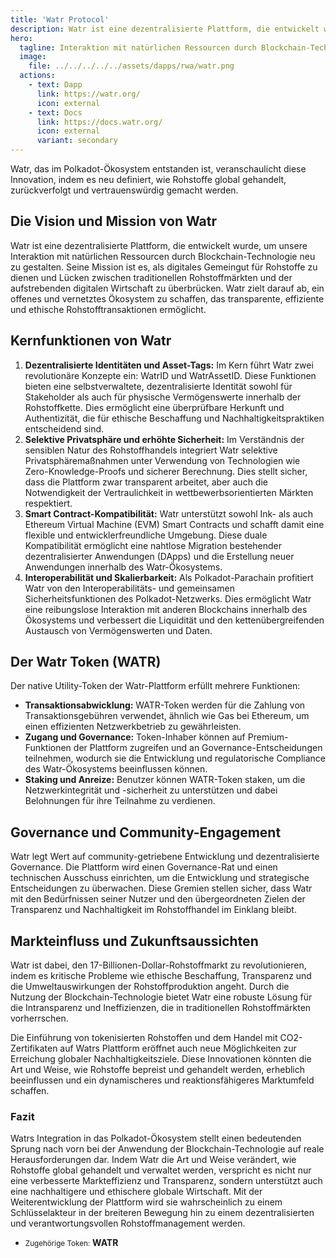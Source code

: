 ```yaml
---
title: 'Watr Protocol'
description: Watr ist eine dezentralisierte Plattform, die entwickelt wurde, um unsere Interaktion mit natürlichen Ressourcen durch Blockchain-Technologie neu zu gestalten.
hero:
  tagline: Interaktion mit natürlichen Ressourcen durch Blockchain-Technologie.
  image: 
    file: ../../../../../assets/dapps/rwa/watr.png
  actions:
    - text: Dapp
      link: https://watr.org/
      icon: external
    - text: Docs
      link: https://docs.watr.org/
      icon: external
      variant: secondary
---
```


Watr, das im Polkadot-Ökosystem entstanden ist, veranschaulicht diese Innovation, indem es neu definiert, wie Rohstoffe global gehandelt, zurückverfolgt und vertrauenswürdig gemacht werden.

## Die Vision und Mission von Watr
Watr ist eine dezentralisierte Plattform, die entwickelt wurde, um unsere Interaktion mit natürlichen Ressourcen durch Blockchain-Technologie neu zu gestalten. Seine Mission ist es, als digitales Gemeingut für Rohstoffe zu dienen und Lücken zwischen traditionellen Rohstoffmärkten und der aufstrebenden digitalen Wirtschaft zu überbrücken. Watr zielt darauf ab, ein offenes und vernetztes Ökosystem zu schaffen, das transparente, effiziente und ethische Rohstofftransaktionen ermöglicht.

## Kernfunktionen von Watr
1. **Dezentralisierte Identitäten und Asset-Tags:** Im Kern führt Watr zwei revolutionäre Konzepte ein: WatrID und WatrAssetID. Diese Funktionen bieten eine selbstverwaltete, dezentralisierte Identität sowohl für Stakeholder als auch für physische Vermögenswerte innerhalb der Rohstoffkette. Dies ermöglicht eine überprüfbare Herkunft und Authentizität, die für ethische Beschaffung und Nachhaltigkeitspraktiken entscheidend sind.
2. **Selektive Privatsphäre und erhöhte Sicherheit:** Im Verständnis der sensiblen Natur des Rohstoffhandels integriert Watr selektive Privatsphäremaßnahmen unter Verwendung von Technologien wie Zero-Knowledge-Proofs und sicherer Berechnung. Dies stellt sicher, dass die Plattform zwar transparent arbeitet, aber auch die Notwendigkeit der Vertraulichkeit in wettbewerbsorientierten Märkten respektiert.
3. **Smart Contract-Kompatibilität:** Watr unterstützt sowohl Ink- als auch Ethereum Virtual Machine (EVM) Smart Contracts und schafft damit eine flexible und entwicklerfreundliche Umgebung. Diese duale Kompatibilität ermöglicht eine nahtlose Migration bestehender dezentralisierter Anwendungen (DApps) und die Erstellung neuer Anwendungen innerhalb des Watr-Ökosystems.
4. **Interoperabilität und Skalierbarkeit:** Als Polkadot-Parachain profitiert Watr von den Interoperabilitäts- und gemeinsamen Sicherheitsfunktionen des Polkadot-Netzwerks. Dies ermöglicht Watr eine reibungslose Interaktion mit anderen Blockchains innerhalb des Ökosystems und verbessert die Liquidität und den kettenübergreifenden Austausch von Vermögenswerten und Daten.

## Der Watr Token (WATR)
Der native Utility-Token der Watr-Plattform erfüllt mehrere Funktionen:
- **Transaktionsabwicklung:** WATR-Token werden für die Zahlung von Transaktionsgebühren verwendet, ähnlich wie Gas bei Ethereum, um einen effizienten Netzwerkbetrieb zu gewährleisten.
- **Zugang und Governance:** Token-Inhaber können auf Premium-Funktionen der Plattform zugreifen und an Governance-Entscheidungen teilnehmen, wodurch sie die Entwicklung und regulatorische Compliance des Watr-Ökosystems beeinflussen können.
- **Staking und Anreize:** Benutzer können WATR-Token staken, um die Netzwerkintegrität und -sicherheit zu unterstützen und dabei Belohnungen für ihre Teilnahme zu verdienen.

## Governance und Community-Engagement
Watr legt Wert auf community-getriebene Entwicklung und dezentralisierte Governance. Die Plattform wird einen Governance-Rat und einen technischen Ausschuss einrichten, um die Entwicklung und strategische Entscheidungen zu überwachen. Diese Gremien stellen sicher, dass Watr mit den Bedürfnissen seiner Nutzer und den übergeordneten Zielen der Transparenz und Nachhaltigkeit im Rohstoffhandel im Einklang bleibt.

## Markteinfluss und Zukunftsaussichten
Watr ist dabei, den 17-Billionen-Dollar-Rohstoffmarkt zu revolutionieren, indem es kritische Probleme wie ethische Beschaffung, Transparenz und die Umweltauswirkungen der Rohstoffproduktion angeht. Durch die Nutzung der Blockchain-Technologie bietet Watr eine robuste Lösung für die Intransparenz und Ineffizienzen, die in traditionellen Rohstoffmärkten vorherrschen.

Die Einführung von tokenisierten Rohstoffen und dem Handel mit CO2-Zertifikaten auf Watrs Plattform eröffnet auch neue Möglichkeiten zur Erreichung globaler Nachhaltigkeitsziele. Diese Innovationen könnten die Art und Weise, wie Rohstoffe bepreist und gehandelt werden, erheblich beeinflussen und ein dynamischeres und reaktionsfähigeres Marktumfeld schaffen.

### Fazit
Watrs Integration in das Polkadot-Ökosystem stellt einen bedeutenden Sprung nach vorn bei der Anwendung der Blockchain-Technologie auf reale Herausforderungen dar. Indem Watr die Art und Weise verändert, wie Rohstoffe global gehandelt und verwaltet werden, verspricht es nicht nur eine verbesserte Markteffizienz und Transparenz, sondern unterstützt auch eine nachhaltigere und ethischere globale Wirtschaft. Mit der Weiterentwicklung der Plattform wird sie wahrscheinlich zu einem Schlüsselakteur in der breiteren Bewegung hin zu einem dezentralisierten und verantwortungsvollen Rohstoffmanagement werden.

- <small>Zugehörige Token:</small> **WATR**